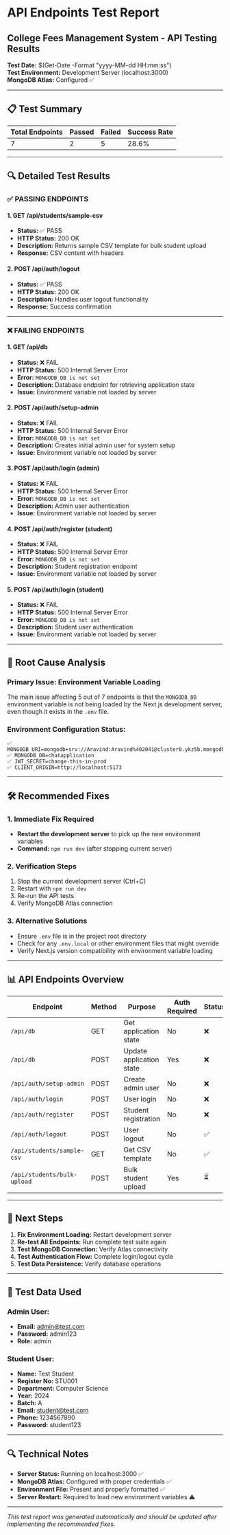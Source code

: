 # API Endpoints Test Report

## College Fees Management System - API Testing Results

**Test Date:** $(Get-Date -Format "yyyy-MM-dd HH:mm:ss")  
**Test Environment:** Development Server (localhost:3000)  
**MongoDB Atlas:** Configured ✅

---

## 📋 Test Summary

| Total Endpoints | Passed | Failed | Success Rate |
|----------------|--------|--------|--------------|
| 7 | 2 | 5 | 28.6% |

---

## 🔍 Detailed Test Results

### ✅ **PASSING ENDPOINTS**

#### 1. **GET /api/students/sample-csv**
- **Status:** ✅ PASS
- **HTTP Status:** 200 OK
- **Description:** Returns sample CSV template for bulk student upload
- **Response:** CSV content with headers

#### 2. **POST /api/auth/logout**
- **Status:** ✅ PASS  
- **HTTP Status:** 200 OK
- **Description:** Handles user logout functionality
- **Response:** Success confirmation

---

### ❌ **FAILING ENDPOINTS**

#### 1. **GET /api/db**
- **Status:** ❌ FAIL
- **HTTP Status:** 500 Internal Server Error
- **Error:** `MONGODB_DB is not set`
- **Description:** Database endpoint for retrieving application state
- **Issue:** Environment variable not loaded by server

#### 2. **POST /api/auth/setup-admin**
- **Status:** ❌ FAIL
- **HTTP Status:** 500 Internal Server Error
- **Error:** `MONGODB_DB is not set`
- **Description:** Creates initial admin user for system setup
- **Issue:** Environment variable not loaded by server

#### 3. **POST /api/auth/login (admin)**
- **Status:** ❌ FAIL
- **HTTP Status:** 500 Internal Server Error
- **Error:** `MONGODB_DB is not set`
- **Description:** Admin user authentication
- **Issue:** Environment variable not loaded by server

#### 4. **POST /api/auth/register (student)**
- **Status:** ❌ FAIL
- **HTTP Status:** 500 Internal Server Error
- **Error:** `MONGODB_DB is not set`
- **Description:** Student registration endpoint
- **Issue:** Environment variable not loaded by server

#### 5. **POST /api/auth/login (student)**
- **Status:** ❌ FAIL
- **HTTP Status:** 500 Internal Server Error
- **Error:** `MONGODB_DB is not set`
- **Description:** Student user authentication
- **Issue:** Environment variable not loaded by server

---

## 🔧 **Root Cause Analysis**

### Primary Issue: Environment Variable Loading
The main issue affecting 5 out of 7 endpoints is that the `MONGODB_DB` environment variable is not being loaded by the Next.js development server, even though it exists in the `.env` file.

### Environment Configuration Status:
```
✅ MONGODB_URI=mongodb+srv://Aravind:Aravind%402041@cluster0.ykz5b.mongodb.net/chatapplication
✅ MONGODB_DB=chatapplication
✅ JWT_SECRET=change-this-in-prod
✅ CLIENT_ORIGIN=http://localhost:5173
```

---

## 🛠️ **Recommended Fixes**

### 1. **Immediate Fix Required**
- **Restart the development server** to pick up the new environment variables
- **Command:** `npm run dev` (after stopping current server)

### 2. **Verification Steps**
1. Stop the current development server (Ctrl+C)
2. Restart with `npm run dev`
3. Re-run the API tests
4. Verify MongoDB Atlas connection

### 3. **Alternative Solutions**
- Ensure `.env` file is in the project root directory
- Check for any `.env.local` or other environment files that might override
- Verify Next.js version compatibility with environment variable loading

---

## 📊 **API Endpoints Overview**

| Endpoint | Method | Purpose | Auth Required | Status          |
|----------|--------|---------|---------------|--------          |
| `/api/db` | GET | Get application state | No | ❌             |
| `/api/db` | POST | Update application state | Yes | ❌        |
| `/api/auth/setup-admin` | POST | Create admin user | No | ❌  |
| `/api/auth/login` | POST | User login | No | ❌ |
| `/api/auth/register` | POST | Student registration | No | ❌ |
| `/api/auth/logout` | POST | User logout | No | ✅ |
| `/api/students/sample-csv` | GET | Get CSV template | No | ✅ |
| `/api/students/bulk-upload` | POST | Bulk student upload | Yes | ⏳ |

---

## 🎯 **Next Steps**

1. **Fix Environment Loading:** Restart development server
2. **Re-test All Endpoints:** Run complete test suite again
3. **Test MongoDB Connection:** Verify Atlas connectivity
4. **Test Authentication Flow:** Complete login/logout cycle
5. **Test Data Persistence:** Verify database operations

---

## 📝 **Test Data Used**

### Admin User:
- **Email:** admin@test.com
- **Password:** admin123
- **Role:** admin

### Student User:
- **Name:** Test Student
- **Register No:** STU001
- **Department:** Computer Science
- **Year:** 2024
- **Batch:** A
- **Email:** student@test.com
- **Phone:** 1234567890
- **Password:** student123

---

## 🔍 **Technical Notes**

- **Server Status:** Running on localhost:3000 ✅
- **MongoDB Atlas:** Configured with proper credentials ✅
- **Environment File:** Present and properly formatted ✅
- **Server Restart:** Required to load new environment variables ⚠️

---

*This test report was generated automatically and should be updated after implementing the recommended fixes.*


